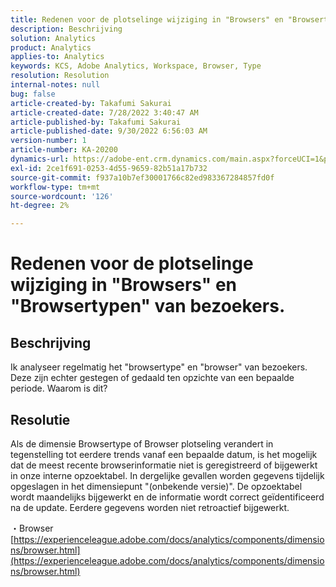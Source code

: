 ```yaml
---
title: Redenen voor de plotselinge wijziging in "Browsers" en "Browsertypen" van bezoekers.
description: Beschrijving
solution: Analytics
product: Analytics
applies-to: Analytics
keywords: KCS, Adobe Analytics, Workspace, Browser, Type
resolution: Resolution
internal-notes: null
bug: false
article-created-by: Takafumi Sakurai
article-created-date: 7/28/2022 3:40:47 AM
article-published-by: Takafumi Sakurai
article-published-date: 9/30/2022 6:56:03 AM
version-number: 1
article-number: KA-20200
dynamics-url: https://adobe-ent.crm.dynamics.com/main.aspx?forceUCI=1&pagetype=entityrecord&etn=knowledgearticle&id=7338840c-270e-ed11-82e5-000d3a379369
exl-id: 2ce1f691-0253-4d55-9659-82b51a17b732
source-git-commit: f937a10b7ef30001766c82ed983367284857fd0f
workflow-type: tm+mt
source-wordcount: '126'
ht-degree: 2%

---
```


# Redenen voor de plotselinge wijziging in &quot;Browsers&quot; en &quot;Browsertypen&quot; van bezoekers.

## Beschrijving

Ik analyseer regelmatig het &quot;browsertype&quot; en &quot;browser&quot; van bezoekers. Deze zijn echter gestegen of gedaald ten opzichte van een bepaalde periode. Waarom is dit?

## Resolutie


Als de dimensie Browsertype of Browser plotseling verandert in tegenstelling tot eerdere trends vanaf een bepaalde datum, is het mogelijk dat de meest recente browserinformatie niet is geregistreerd of bijgewerkt in onze interne opzoektabel. In dergelijke gevallen worden gegevens tijdelijk opgeslagen in het dimensiepunt &quot;(onbekende versie)&quot;. De opzoektabel wordt maandelijks bijgewerkt en de informatie wordt correct geïdentificeerd na de update. Eerdere gegevens worden niet retroactief bijgewerkt.

・Browser
[https://experienceleague.adobe.com/docs/analytics/components/dimensions/browser.html](https://experienceleague.adobe.com/docs/analytics/components/dimensions/browser.html)

